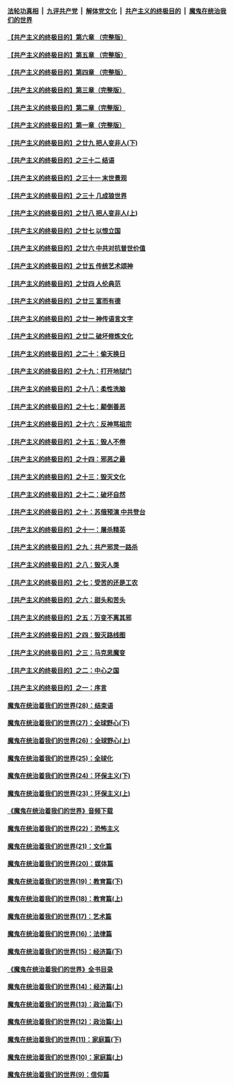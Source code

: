 ####  [法轮功真相](../../../../basic/blob/master/README.md?t=02070452) &nbsp;|&nbsp; [九评共产党](../../../../9ping.md/blob/master/README.md?t=02070452) &nbsp;|&nbsp; [解体党文化](../../../../jtdwh.md/blob/master/README.md?t=02070452)  &nbsp;|&nbsp; [共产主义的终极目的](../../../../gczydzjmd.md/blob/master/README.md?t=02070452) &nbsp;|&nbsp; [魔鬼在统治我们的世界](../../../../mgztzwmdsj.md/blob/master/README.md?t=02070452) 

#### [【共产主义的终极目的】第六章 （完整版）](../pages/nsc422/n11428913.md?t=02070452) 

#### [【共产主义的终极目的】第五章 （完整版）](../pages/nsc422/n11428912.md?t=02070452) 

#### [【共产主义的终极目的】第四章 （完整版）](../pages/nsc422/n11428907.md?t=02070452) 

#### [【共产主义的终极目的】第三章（完整版）](../pages/nsc422/n11428848.md?t=02070452) 

#### [【共产主义的终极目的】第二章（完整版）](../pages/nsc422/n11428831.md?t=02070452) 

#### [【共产主义的终极目的】第一章（完整版）](../pages/nsc422/n11417651.md?t=02070452) 

#### [【共产主义的终极目的】之廿九 把人变非人(下)](../pages/nsc422/n11344140.md?t=02070452) 

#### [【共产主义的终极目的】之三十二 结语](../pages/nsc422/n11360535.md?t=02070452) 

#### [【共产主义的终极目的】之三十一 末世景观](../pages/nsc422/n11351129.md?t=02070452) 

#### [【共产主义的终极目的】之三十 几成狼世界](../pages/nsc422/n11348280.md?t=02070452) 

#### [【共产主义的终极目的】之廿八 把人变非人(上)](../pages/nsc422/n11340492.md?t=02070452) 

#### [【共产主义的终极目的】之廿七 以恨立国](../pages/nsc422/n11336944.md?t=02070452) 

#### [【共产主义的终极目的】之廿六 中共对抗普世价值](../pages/nsc422/n11324785.md?t=02070452) 

#### [【共产主义的终极目的】之廿五 传统艺术颂神](../pages/nsc422/n11296396.md?t=02070452) 

#### [【共产主义的终极目的】之廿四 人伦典范](../pages/nsc422/n11296397.md?t=02070452) 

#### [【共产主义的终极目的】之廿三 富而有德](../pages/nsc422/n11283598.md?t=02070452) 

#### [【共产主义的终极目的】之廿一 神传语言文字](../pages/nsc422/n11263265.md?t=02070452) 

#### [【共产主义的终极目的】之廿二 破坏修炼文化](../pages/nsc422/n11245728.md?t=02070452) 

#### [【共产主义的终极目的】之二十：偷天换日](../pages/nsc422/n11238846.md?t=02070452) 

#### [【共产主义的终极目的】之十九：打开地狱门](../pages/nsc422/n11206376.md?t=02070452) 

#### [【共产主义的终极目的】之十八：柔性洗脑](../pages/nsc422/n11199994.md?t=02070452) 

#### [【共产主义的终极目的】之十七：颠倒善恶](../pages/nsc422/n11179782.md?t=02070452) 

#### [【共产主义的终极目的】之十六：反神骂祖宗](../pages/nsc422/n11166798.md?t=02070452) 

#### [【共产主义的终极目的】之十五：毁人不倦](../pages/nsc422/n11166792.md?t=02070452) 

#### [【共产主义的终极目的】之十四：邪恶之最](../pages/nsc422/n11150249.md?t=02070452) 

#### [【共产主义的终极目的】之十三：毁灭文化](../pages/nsc422/n11135227.md?t=02070452) 

#### [【共产主义的终极目的】之十二：破坏自然](../pages/nsc422/n11135214.md?t=02070452) 

#### [【共产主义的终极目的】之十：苏俄预演 中共登台](../pages/nsc422/n11118424.md?t=02070452) 

#### [【共产主义的终极目的】之十一：屠杀精英](../pages/nsc422/n11118442.md?t=02070452) 

#### [【共产主义的终极目的】之九：共产邪灵一路杀](../pages/nsc422/n11114139.md?t=02070452) 

#### [【共产主义的终极目的】之八：毁灭人类](../pages/nsc422/n11108503.md?t=02070452) 

#### [【共产主义的终极目的】之七：受苦的还是工农](../pages/nsc422/n11101809.md?t=02070452) 

#### [【共产主义的终极目的】之六：甜头和苦头](../pages/nsc422/n11096971.md?t=02070452) 

#### [【共产主义的终极目的】之五：万变不离其邪](../pages/nsc422/n11091285.md?t=02070452) 

#### [【共产主义的终极目的】之四：毁灭路线图](../pages/nsc422/n11086284.md?t=02070452) 

#### [【共产主义的终极目的】之三：马克思魔变](../pages/nsc422/n11061941.md?t=02070452) 

#### [【共产主义的终极目的】之二：中心之国](../pages/nsc422/n11047728.md?t=02070452) 

#### [【共产主义的终极目的】之一：序言](../pages/nsc422/n11086077.md?t=02070452) 

#### [魔鬼在统治着我们的世界(28)：结束语](../pages/nsc422/n10936246.md?t=02070452) 

#### [魔鬼在统治着我们的世界(27)：全球野心(下)](../pages/nsc422/n10928319.md?t=02070452) 

#### [魔鬼在统治着我们的世界(26)：全球野心(上)](../pages/nsc422/n10900318.md?t=02070452) 

#### [魔鬼在统治着我们的世界(25)：全球化](../pages/nsc422/n10788205.md?t=02070452) 

#### [魔鬼在统治着我们的世界(24)：环保主义(下)](../pages/nsc422/n10695307.md?t=02070452) 

#### [魔鬼在统治着我们的世界(23)：环保主义(上)](../pages/nsc422/n10688613.md?t=02070452) 

#### [《魔鬼在统治着我们的世界》音频下载](../pages/nsc422/n10635553.md?t=02070452) 

#### [魔鬼在统治着我们的世界(22)：恐怖主义](../pages/nsc422/n10614727.md?t=02070452) 

#### [魔鬼在统治着我们的世界(21)：文化篇](../pages/nsc422/n10597706.md?t=02070452) 

#### [魔鬼在统治着我们的世界(20)：媒体篇](../pages/nsc422/n10586579.md?t=02070452) 

#### [魔鬼在统治着我们的世界(19)：教育篇(下)](../pages/nsc422/n10564808.md?t=02070452) 

#### [魔鬼在统治着我们的世界(18)：教育篇(上)](../pages/nsc422/n10526970.md?t=02070452) 

#### [魔鬼在统治着我们的世界(17)：艺术篇](../pages/nsc422/n10499093.md?t=02070452) 

#### [魔鬼在统治着我们的世界(16)：法律篇](../pages/nsc422/n10485969.md?t=02070452) 

#### [魔鬼在统治着我们的世界(15)：经济篇(下)](../pages/nsc422/n10469975.md?t=02070452) 

#### [《魔鬼在统治着我们的世界》全书目录](../pages/nsc422/n10464261.md?t=02070452) 

#### [魔鬼在统治着我们的世界(14)：经济篇(上)](../pages/nsc422/n10457370.md?t=02070452) 

#### [魔鬼在统治着我们的世界(13)：政治篇(下)](../pages/nsc422/n10448270.md?t=02070452) 

#### [魔鬼在统治着我们的世界(12)：政治篇(上)](../pages/nsc422/n10444576.md?t=02070452) 

#### [魔鬼在统治着我们的世界(11)：家庭篇(下)](../pages/nsc422/n10440961.md?t=02070452) 

#### [魔鬼在统治着我们的世界(10)：家庭篇(上)](../pages/nsc422/n10435448.md?t=02070452) 

#### [魔鬼在统治着我们的世界(9)：信仰篇](../pages/nsc422/n10432159.md?t=02070452) 

